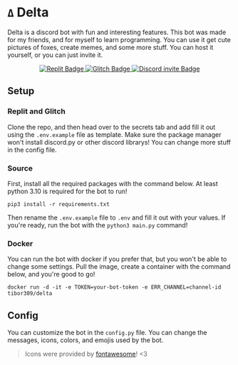 # `Δ` Delta
Delta is a discord bot with fun and interesting features. This bot was made for my friends, and for myself to learn programming. You can use it get cute pictures of foxes, create memes, and some more stuff. You can host it yourself, or you can just invite it.

<div id="badges", align="center">
  <a href="https://repl.it/github/tibor309/delta">
    <img src="https://img.shields.io/badge/Replit-F26207.svg?style=for-the-badge&logo=Replit&logoColor=white&label=Run on" alt="Replit Badge"/>
  </a>
  <a href="https://glitch.com/edit/#!/import/github/tibor309/delta">
    <img src="https://img.shields.io/badge/Glitch-3333FF.svg?style=for-the-badge&logo=Glitch&logoColor=white&label=Remix on" alt="Glitch Badge"/>
  </a>
  <a href="https://discord.com/api/oauth2/authorize?client_id=475223111323746305&permissions=8&scope=bot%20applications.commands">
    <img src="https://img.shields.io/badge/Discord-5662f6?style=for-the-badge&logo=discord&logoColor=white&label=Invite to" alt="Discord invite Badge"/>
  </a>
</div>

## Setup
### Replit and Glitch
Clone the repo, and then head over to the secrets tab and add fill it out using the `.env.example` file as template. Make sure the package manager won't install discord.py or other discord librarys! You can change more stuff in the config file.

### Source
First, install all the required packages with the command below. At least python 3.10 is required for the bot to run!
```
pip3 install -r requirements.txt
```
Then rename the `.env.example` file to `.env` and fill it out with your values. If you're ready, run the bot with the `python3 main.py` command!

### Docker
You can run the bot with docker if you prefer that, but you won't be able to change some settings. Pull the image, create a container with the command below, and you're good to go!
```
docker run -d -it -e TOKEN=your-bot-token -e ERR_CHANNEL=channel-id tibor309/delta
```

## Config
You can customize the bot in the `config.py` file. You can change the messages, icons, colors, and emojis used by the bot.

> Icons were provided by [fontawesome](https://fontawesome.com/)! <3